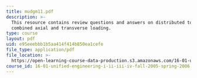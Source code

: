 ```yaml
---
title: mudgm11.pdf
description: >-
  This resource contains review questions and answers on distributed torques,
  combined axial and transverse loading.
type: course
layout: pdf
uid: e95eeebbb1b5aa414f414b850ea1cefe
file_type: application/pdf
file_location: >-
  https://open-learning-course-data-production.s3.amazonaws.com/16-01-unified-engineering-i-ii-iii-iv-fall-2005-spring-2006/e95eeebbb1b5aa414f414b850ea1cefe_mudgm11.pdf
course_id: 16-01-unified-engineering-i-ii-iii-iv-fall-2005-spring-2006
---
```

